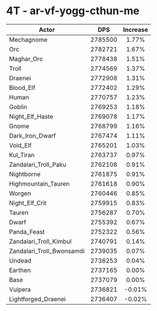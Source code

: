 # 4T - ar-vf-yogg-cthun-me
| Actor | DPS | Increase |
|---|:---:|:---:|
|Mechagnome|2785500|1.77%|
|Orc|2782721|1.67%|
|Maghar_Orc|2778438|1.51%|
|Troll|2774569|1.37%|
|Draenei|2772908|1.31%|
|Blood_Elf|2772402|1.29%|
|Human|2770757|1.23%|
|Goblin|2769253|1.18%|
|Night_Elf_Haste|2769078|1.17%|
|Gnome|2768799|1.16%|
|Dark_Iron_Dwarf|2767474|1.11%|
|Void_Elf|2765201|1.03%|
|Kul_Tiran|2763737|0.97%|
|Zandalari_Troll_Paku|2762108|0.91%|
|Nightborne|2761875|0.91%|
|Highmountain_Tauren|2761618|0.90%|
|Worgen|2760446|0.85%|
|Night_Elf_Crit|2759915|0.83%|
|Tauren|2756287|0.70%|
|Dwarf|2755392|0.67%|
|Panda_Feast|2752322|0.56%|
|Zandalari_Troll_Kimbul|2740791|0.14%|
|Zandalari_Troll_Bwonsamdi|2739035|0.07%|
|Undead|2738253|0.04%|
|Earthen|2737165|0.00%|
|Base|2737079|0.00%|
|Vulpera|2736821|-0.01%|
|Lightforged_Draenei|2736407|-0.02%|
